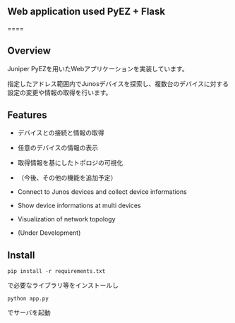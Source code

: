 ## Web application used PyEZ + Flask
====


## Overview
Juniper PyEZを用いたWebアプリケーションを実装しています。

指定したアドレス範囲内でJunosデバイスを探索し、複数台のデバイスに対する設定の変更や情報の取得を行います。


## Features
* デバイスとの接続と情報の取得
* 任意のデバイスの情報の表示
* 取得情報を基にしたトポロジの可視化
* （今後、その他の機能を追加予定）


* Connect to Junos devices and collect device informations
* Show device informations at multi devices
* Visualization of network topology
* (Under Development)

## Install

`pip install -r requirements.txt`

で必要なライブラリ等をインストールし

`python app.py`

でサーバを起動



